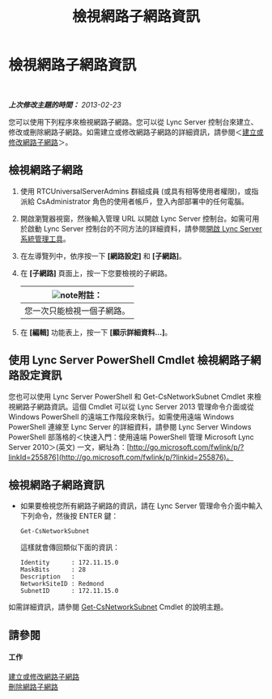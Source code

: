 ﻿---
title: 檢視網路子網路資訊
TOCTitle: 檢視網路子網路資訊
ms:assetid: 46f165f2-efe3-4cc1-9fee-a78b7f2ed41e
ms:mtpsurl: https://technet.microsoft.com/zh-tw/library/JJ688044(v=OCS.15)
ms:contentKeyID: 49890044
ms.date: 08/10/2015
mtps_version: v=OCS.15
ms.translationtype: HT
---

# 檢視網路子網路資訊

 

_**上次修改主題的時間：** 2013-02-23_

您可以使用下列程序來檢視網路子網路。您可以從 Lync Server 控制台來建立、修改或刪除網路子網路。如需建立或修改網路子網路的詳細資訊，請參閱＜[建立或修改網路子網路](lync-server-2013-create-or-modify-network-subnets.md)＞。

## 檢視網路子網路

1.  使用 RTCUniversalServerAdmins 群組成員 (或具有相等使用者權限)，或指派給 CsAdministrator 角色的使用者帳戶，登入內部部署中的任何電腦。

2.  開啟瀏覽器視窗，然後輸入管理 URL 以開啟 Lync Server 控制台。如需可用於啟動 Lync Server 控制台的不同方法的詳細資料，請參閱[開啟 Lync Server 系統管理工具](lync-server-2013-open-lync-server-administrative-tools.md)。

3.  在左導覽列中，依序按一下 **\[網路設定\]** 和 **\[子網路\]**。

4.  在 **\[子網路\]** 頁面上，按一下您要檢視的子網路。
    
    <table>
    <thead>
    <tr class="header">
    <th><img src="images/Gg398811.note(OCS.15).gif" title="note" alt="note" />附註：</th>
    </tr>
    </thead>
    <tbody>
    <tr class="odd">
    <td>您一次只能檢視一個子網路。</td>
    </tr>
    </tbody>
    </table>


5.  在 **\[編輯\]** 功能表上，按一下 **\[顯示詳細資料...\]**。

## 使用 Lync Server PowerShell Cmdlet 檢視網路子網路設定資訊

您也可以使用 Lync Server PowerShell 和 Get-CsNetworkSubnet Cmdlet 來檢視網路子網路資訊。這個 Cmdlet 可以從 Lync Server 2013 管理命令介面或從 Windows PowerShell 的遠端工作階段來執行。如需使用遠端 Windows PowerShell 連線至 Lync Server 的詳細資料，請參閱 Lync Server Windows PowerShell 部落格的＜快速入門：使用遠端 PowerShell 管理 Microsoft Lync Server 2010＞(英文) 一文，網址為：[http://go.microsoft.com/fwlink/p/?linkId=255876](http://go.microsoft.com/fwlink/p/?linkid=255876)。

## 檢視網路子網路資訊

  - 如果要檢視您所有網路子網路的資訊，請在 Lync Server 管理命令介面中輸入下列命令，然後按 ENTER 鍵：
    
        Get-CsNetworkSubnet
    
    這樣就會傳回類似下面的資訊：
    
        Identity      : 172.11.15.0
        MaskBits      : 28
        Description   :
        NetworkSiteID : Redmond
        SubnetID      : 172.11.15.0

如需詳細資訊，請參閱 [Get-CsNetworkSubnet](https://docs.microsoft.com/en-us/powershell/module/skype/Get-CsNetworkSubnet) Cmdlet 的說明主題。

## 請參閱

#### 工作

[建立或修改網路子網路](lync-server-2013-create-or-modify-network-subnets.md)  
[刪除網路子網路](lync-server-2013-deleting-network-subnets.md)

